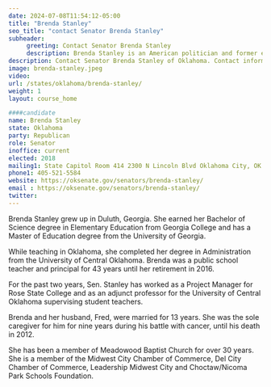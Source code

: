 ```yaml
---
date: 2024-07-08T11:54:12-05:00
title: "Brenda Stanley"
seo_title: "contact Senator Brenda Stanley"
subheader:
     greeting: Contact Senator Brenda Stanley
     description: Brenda Stanley is an American politician and former educator. She currently serves as a member of the Oklahoma Senate, representing the 42nd district. Elected in November 2018, she assumed office on January 14, 2019.
description: Contact Senator Brenda Stanley of Oklahoma. Contact information for Brenda Stanley includes email address, phone number, and mailing address.
image: brenda-stanley.jpeg
video:
url: /states/oklahoma/brenda-stanley/
weight: 1
layout: course_home

####candidate
name: Brenda Stanley
state: Oklahoma
party: Republican
role: Senator
inoffice: current
elected: 2018
mailing1: State Capitol Room 414 2300 N Lincoln Blvd Oklahoma City, OK 73105
phone1: 405-521-5584
website: https://oksenate.gov/senators/brenda-stanley/
email : https://oksenate.gov/senators/brenda-stanley/
twitter:
---
```

Brenda Stanley grew up in Duluth, Georgia. She earned her Bachelor of Science degree in Elementary Education from Georgia College and has a Master of Education degree from the University of Georgia.

While teaching in Oklahoma, she completed her degree in Administration from the University of Central Oklahoma. Brenda was a public school teacher and principal for 43 years until her retirement in 2016.

For the past two years, Sen. Stanley has worked as a Project Manager for Rose State College and as an adjunct professor for the University of Central Oklahoma supervising student teachers.

Brenda and her husband, Fred, were married for 13 years. She was the sole caregiver for him for nine years during his battle with cancer, until his death in 2012.

She has been a member of Meadowood Baptist Church for over 30 years. She is a member of the Midwest City Chamber of Commerce, Del City Chamber of Commerce, Leadership Midwest City and Choctaw/Nicoma Park Schools Foundation.

